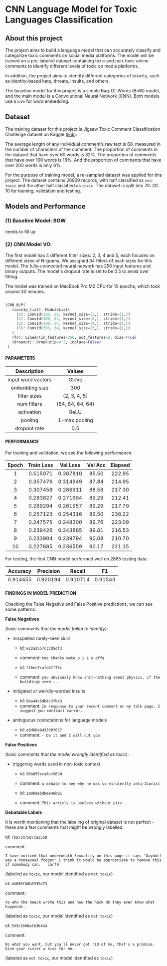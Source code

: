 # CNN Language Model for Toxic Languages Classification

## About this project

The project aims to build a language model that can accurately classify and categorize toxic comments on social media platforms. The model will be trained on a pre-labeled dataset containing toxic and non-toxic online comments to identify different levels of toxic on media platforms. </p>

In addition, the project aims to identify different categories of toxicity, such as identity-based hate, threats, insults, and others. </p>

The baseline model for this project is a simple Bag-Of-Words (BoW) model, and the main model is a Convolutional Neural Network (CNN). Both models use `GloVe` for word embedding.

## Dataset 

The training dataset for this project is Jigsaw Toxic Comment Classification Challenge dataset on Kaggle ([link](https://www.kaggle.com/competitions/jigsaw-toxic-comment-classification-challenge/data)). </p>

The average length of any individual comment’s raw text is 68, measured in the number of characters of the comment. The proportion of comments in the dataset that have over 60 words is 32%. The proportion of comments that have over 100 words is 18%. And the proportion of comments that have over 200 words is only 6%. </p>

For the purpose of training model, a re-sampled dataset was applied for this project. The dataset contains 28929 records, with half classified as `non-toxic` and the other half classified as `toxic`. The dataset is split into 70: 20: 10 for training, validation and testing.


## Models and Performance

### (1) Baseline Model: BOW

needs to fill up

### (2) CNN Model V0: 

The first model has 4 different filter sizes: 2, 3, 4 and 5, each focuses on different sizes of N-grams. We assigned 64 filters of each sizes for this model. The fully-connected neural network has 256 input features and binary outputs. The model's dropout rate is set to be 0.5 to avoid over fitting. </p>

The model was trained on MacBook Pro M2 CPU for 10 epochs, which took around 30 minutes.

```python

(CNN_NLP(
   (conv1d_list): ModuleList(
     (0): Conv1d(300, 64, kernel_size=(2,), stride=(1,))
     (1): Conv1d(300, 64, kernel_size=(3,), stride=(1,))
     (2): Conv1d(300, 64, kernel_size=(4,), stride=(1,))
     (3): Conv1d(300, 64, kernel_size=(5,), stride=(1,))
   )
   (fc): Linear(in_features=256, out_features=2, bias=True)
   (dropout): Dropout(p=0.5, inplace=False)
 )
```

#### PARAMETERS

|Description         |Values           |
|:------------------:|:---------------:|
|input word vectors  |GloVe            |
|embedding size      |300              |
|filter sizes        |(2, 3, 4, 5)     |
|num filters         |(64, 64, 64, 64) |
|activation          |ReLU             |
|pooling             |1-max pooling    |
|dropout rate        |0.5              |

#### PERFORMANCE

For training and validation, we see the following performance: 

| Epoch  |  Train Loss  |  Val Loss  |  Val Acc  |  Elapsed 
|:------:|:------------:|:----------:|:---------:|:-------:|
|   1    |   0.515071   |  0.387810  |   85.50   |  222.95 | 
|   2    |   0.357476   |  0.314949  |   87.84   |  214.95 |
|   3    |   0.307458   |  0.286911  |   88.58   |  217.30 |
|   4    |   0.283827   |  0.271694  |   89.29   |  212.41 |
|   5    |   0.269294   |  0.261957  |   89.29   |  217.79 |
|   6    |   0.257123   |  0.254316  |   89.50   |  238.22 |
|   7    |   0.247575   |  0.248300  |   89.76   |  223.09 |
|   8    |   0.239426   |  0.243885  |   89.81   |  216.53 |
|   9    |   0.233904   |  0.239794  |   90.08   |  210.70 |
|  10    |   0.227885   |  0.236559  |   90.17   |  221.15 |

For testing, the first CNN model performed well on 2865 testing data: </p>

| Accuracy |	Precision |	Recall	 |  F1       |
|:--------:|:------------:|:--------:|:---------:|
| 0.914455 |	0.920194  |	0.910714 |	0.91543  |

#### FINDINGS IN MODEL PREDICTION

Checking the False Negative and False Positive predictions, we can see some patterns: </p>

**False Negatives** </p>
*(toxic comments that the model failed to identify)*: </p> 

- misspelled rarely-seen slurs

    - id: `e22a2557c33d5df3` 
    - comment: `tno thanks mate p i s s offe` 

    - id: `f16ec7cafd4ff73c` 
    - comment: `you obviously know shit-nothing about physics, if the buildings were ...` 

- mitigated or weirdly-worded insults 

    - id: `06a44c69b4c3fb43` 
    - comment: `In response to your recent comment on my talk page. I suggest you contract cancer.`

- ambiguous connotations for language models

    - id: `e8d66a843390f637` 
    - comment: `- Do it and I will cut you`


**False Positives** </p>
*(toxic comments that the model wrongly identified as toxic)*: </p> 

- triggering words used in non-toxic context

    - id: `96b055eca6cc56b0` 
    - comment: `a debate to see why he was so virulently anti-Zionist`

    - id: `289b9ebd8ee46b91` 
    - comment: `This article is useless without pics`

**Debatable Labels**

It is worth mentioning that the labeling of original dataset is not perfect - there are a few comments that might be wrongly labelled. </p>

id: `7ba73d7587ca3568` </p>
comment: </p>
```
I have noticed that underneath Sexuality on this page it says 'Gaydolf was a homsexual foggot' i think it would be appropriate to remove this if somebody can.   carf9
```
(labeled as `toxic`, our model identified as `not toxic`) </p>

id: `d4090f8db8939d73` </p>
comment: </p> 

```
Yo who the heeck wrote this and how the heck do they even know what happends.
```
(labeled as `toxic`, our model identified as `not toxic`) </p>

id: `583c3800a5b3b464` </p>
comment: </p> 
```
Do what you want, but you'll never get rid of me, that's a promise. Give your sister a kiss for me.
```
(labeled as `not toxic`, our model identified as `toxic`) </p>
